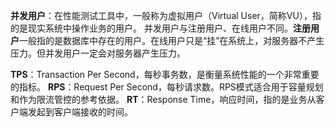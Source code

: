 
**并发用户**：在性能测试工具中，一般称为虚拟用户（Virtual User，简称VU），指的是现实系统中操作业务的用户。
	并发用户与注册用户、在线用户不同。**注册用户**一般指的是数据库中存在的用户。在线用户只是“挂”在系统上，对服务器不产生压力。但并发用户一定会对服务器产生压力。

**TPS**：Transaction Per Second，每秒事务数，是衡量系统性能的一个非常重要的指标。
**RPS**：Request Per Second，每秒请求数。RPS模式适合用于容量规划和作为限流管控的参考依据。
**RT**：Response Time，响应时间，指的是业务从客户端发起到客户端接收的时间。


